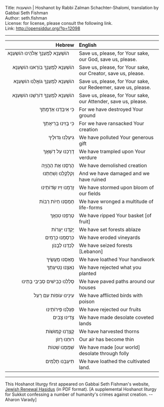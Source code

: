 <html>
<head></head>
<body>
Title: הושׁענות | Hoshanot by Rabbi Zalman Schachter-Shalomi, translation by Gabbai Seth Fishman<br />
Author: seth.fishman<br />
License: for license, please consult the following link.<br />
Link: <a href="http://opensiddur.org/?p=12098">http://opensiddur.org/?p=12098</a>
<p />
<hr />

<table style="margin-left: auto;margin-right: auto;" class="draggable">
<thead><tr><th id="x" style="text-align: right;">Hebrew</th><th style="text-align: left;">English</th></tr></thead>
<tbody>
<tr>
<td style="vertical-align:top;" width="46%">
<div class="liturgy"><span lang="he">
הוֹשַׁעְנָא לְמַעַנְךָ אֶלֹהֵינוּ הוֹשַעְנָא
</span></div>
</td>
 
<td style="vertical-align:top;" width="53%">
<div class="english">
Save us, please, for Your sake, our God, save us, please.
</div>
</td></tr>


<tr><td style="vertical-align:top;" width="46%">
<div class="liturgy" style="text-align: right;"><span lang="he">
הוֹשַׁעְנָא לְמַעַנְךָ בּוֹרֵאנוּ הוֹשַעְנָא
</span></div>
</td>
 
<td style="vertical-align:top;" width="53%">
<div class="english">
Save us, please, for Your sake, our Creator, save us, please.
</div>
</td></tr>


<tr><td style="vertical-align:top;" width="46%">
<div class="liturgy" style="text-align: right;"><span lang="he">
הוֹשַׁעְנָא לְמַעַנְךָ גוֹאֲלֵנוּ הוֹשַעְנָא
</span></div>
</td>
 
<td style="vertical-align:top;" width="53%">
<div class="english">
Save us, please, for Your sake, our Redeemer, save us, please.
</div>
</td></tr>


<tr><td style="vertical-align:top;" width="46%">
<div class="liturgy" style="text-align: right;"><span lang="he">
הוֹשַׁעְנָא לְמַעַנְךָ דוֹרְשֵׁנוּ הוֹשַעְנָא
</span></div>
</td>
 
<td style="vertical-align:top;" width="53%">
<div class="english">
Save us, please, for Your sake, our Attender, save us, please.
</div>
</td></tr>


<tr><td style="vertical-align:top;" width="46%">
<div class="liturgy" style="text-align: right;"><span lang="he">
כִּי אִיבַּדְנוּ אַדְמָתְךָ
</span></div>
</td>
 
<td style="vertical-align:top;" width="53%">
<div class="english">
For we have destroyed Your ground
</div>
</td></tr>


<tr><td style="vertical-align:top;" width="46%">
<div class="liturgy" style="text-align: right;"><span lang="he">
כִּי בָּזִינוּ בְּרִיאָתְךָ
</span></div>
</td>
 
<td style="vertical-align:top;" width="53%">
<div class="english">
For we have ransacked Your creation  
</div>
</td></tr>


<tr><td style="vertical-align:top;" width="46%">
<div class="liturgy" style="text-align: right;"><span lang="he">
גִיעַלְנוּ גִדוּלֶיךָ
</span></div>
</td>
 
<td style="vertical-align:top;" width="53%">
<div class="english">
We have polluted Your generous gift
</div>
</td></tr>


<tr><td style="vertical-align:top;" width="46%">
<div class="liturgy" style="text-align: right;"><span lang="he">
דָרַכְנוּ עַל דִשְׁאֲךָ
</span></div>
</td>
 
<td style="vertical-align:top;" width="53%">
<div class="english">
We have trampled upon Your verdure 
</div>
</td></tr>


<tr><td style="vertical-align:top;" width="46%">
<div class="liturgy" style="text-align: right;"><span lang="he">
הָרַסְנוּ אֶת הַהֲוָיָה
</span></div>
</td>
 
<td style="vertical-align:top;" width="53%">
<div class="english">
We have demolished creation
</div>
</td></tr>


<tr><td style="vertical-align:top;" width="46%">
<div class="liturgy" style="text-align: right;"><span lang="he">
וְקִלְקַלְנוּ וְשִׁחַתְנוּ
</span></div>
</td>
 
<td style="vertical-align:top;" width="53%">
<div class="english">
And we have damaged and we have ruined
</div>
</td></tr>


<tr><td style="vertical-align:top;" width="46%">
<div class="liturgy" style="text-align: right;"><span lang="he">
זָרַמְנוּ זִיז שְׂדוֹתֵינוּ
</span></div>
</td>
 
<td style="vertical-align:top;" width="53%">
<div class="english">
We have stormed upon bloom of our fields
</div>
</td></tr>


<tr><td style="vertical-align:top;" width="46%">
<div class="liturgy" style="text-align: right;"><span lang="he">
חָמַסְנוּ חַיוֹת רַבּוֹת
</span></div>
</td>
 
<td style="vertical-align:top;" width="53%">
<div class="english">
We have wronged a multitude of life-forms
</div>
</td></tr>


<tr><td style="vertical-align:top;" width="46%">
<div class="liturgy" style="text-align: right;"><span lang="he">
טָרַפְנוּ טִנִאֲךָ
</span></div>
</td>
 
<td style="vertical-align:top;" width="53%">
<div class="english">
We have ripped Your basket [of fruit]
</div>
</td></tr>


<tr><td style="vertical-align:top;" width="46%">
<div class="liturgy" style="text-align: right;"><span lang="he">
יָקַדְנוּ יְעָרוֹת
</span></div>
</td>
 
<td style="vertical-align:top;" width="53%">
<div class="english">
We have set forests ablaze
</div>
</td></tr>


<tr><td style="vertical-align:top;" width="46%">
<div class="liturgy" style="text-align: right;"><span lang="he">
כִּרְסַמְנוּ כְּרָמִים
</span></div>
</td>
 
<td style="vertical-align:top;" width="53%">
<div class="english">
We have eroded vineyards
</div>
</td></tr>


<tr><td style="vertical-align:top;" width="46%">
<div class="liturgy" style="text-align: right;"><span lang="he">
לָכַדְנוּ לְבָנוֹן
</span></div>
</td>
 
<td style="vertical-align:top;" width="53%">
<div class="english">
We have seized forests [Lebanon]
</div>
</td></tr>


<tr><td style="vertical-align:top;" width="46%">
<div class="liturgy" style="text-align: right;"><span lang="he">
מָאַסְנוּ מַעֲשֶׂיךָ
</span></div>
</td>
 
<td style="vertical-align:top;" width="53%">
<div class="english">
We have loathed Your handiwork
</div>
</td></tr>


<tr><td style="vertical-align:top;" width="46%">
<div class="liturgy" style="text-align: right;"><span lang="he">
נִאַצְנוּ נְטִיעָתְךָ
</span></div>
</td>
 
<td style="vertical-align:top;" width="53%">
<div class="english">
We have rejected what you planted
</div>
</td></tr>


<tr><td style="vertical-align:top;" width="46%">
<div class="liturgy" style="text-align: right;"><span lang="he">
סָלַלְנוּ כְּבִישׁים סְבִיבֵי בָּתֵינוּ
</span></div>
</td>
 
<td style="vertical-align:top;" width="53%">
<div class="english">
We have paved paths around our houses
</div>
</td></tr>


<tr><td style="vertical-align:top;" width="46%">
<div class="liturgy" style="text-align: right;"><span lang="he">
עִינִינוּ עוֹפוֹת עִם רַעַל
</span></div>
</td>
 
<td style="vertical-align:top;" width="53%">
<div class="english">
We have afflicted birds with poison
</div>
</td></tr>


<tr><td style="vertical-align:top;" width="46%">
<div class="liturgy" style="text-align: right;"><span lang="he">
פִּגַלְנוּ פֵּירוֹתֵינוּ
</span></div>
</td>
 
<td style="vertical-align:top;" width="53%">
<div class="english">
We have rejected our fruits
</div>
</td></tr>


<tr><td style="vertical-align:top;" width="46%">
<div class="liturgy" style="text-align: right;"><span lang="he">
צָדִינוּ צָבִים
</span></div>
</td>
 
<td style="vertical-align:top;" width="53%">
<div class="english">
We have made desolate coveted lands
</div>
</td></tr>


<tr><td style="vertical-align:top;" width="46%">
<div class="liturgy" style="text-align: right;"><span lang="he">
קָצַרְנוּ קְמוּשׁוֹת
</span></div>
</td>
 
<td style="vertical-align:top;" width="53%">
<div class="english">
We have harvested thorns
</div>
</td></tr>


<tr><td style="vertical-align:top;" width="46%">
<div class="liturgy" style="text-align: right;"><span lang="he">
רוּחֵנוּ רָזוֹן
</span></div>
</td>
 
<td style="vertical-align:top;" width="53%">
<div class="english">
Our air has become thin
</div>
</td></tr>


<tr><td style="vertical-align:top;" width="46%">
<div class="liturgy" style="text-align: right;"><span lang="he">
שִׁמַמְנוּ שִׁטוֹת
</span></div>
</td>
 
<td style="vertical-align:top;" width="53%">
<div class="english">
We have made [our world] desolate through folly
</div>
</td></tr>


<tr><td style="vertical-align:top;" width="46%">
<div class="liturgy" style="text-align: right;"><span lang="he">
תִיעַבְנוּ תָלַמִים
</span></div>
</td>
 
<td style="vertical-align:top;" width="53%">
<div class="english">
We have loathed the cultivated land.
</div>
</td></tr></tbody></table>

<hr />

This Hoshanot liturgy first appeared on Gabbai Seth Fishman's website, <a href="http://www.jewishrenewalhasidus.org/Reb-Zalman-Resources/hoshanot%20pdf.pdf">Jewish Renewal Hasidus</a> (in PDF format). [A supplemental Hoshanot liturgy for Sukkot confessing a number of humanity's crimes against creation. --Aharon Varady]
</body>
</html>